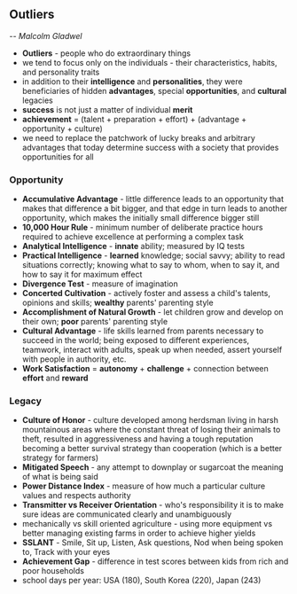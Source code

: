 ## Outliers
-- *Malcolm Gladwel*


- **Outliers** - people who do extraordinary things
- we tend to focus only on the individuals -  their characteristics, habits, and personality traits
- in addition to their **intelligence** and **personalities**, they were beneficiaries of hidden **advantages**, special **opportunities**, and **cultural** legacies
- **success** is not just a matter of individual **merit**
- **achievement** = (talent + preparation + effort) + (advantage + opportunity + culture)
- we need to replace the patchwork of lucky breaks and arbitrary advantages that today determine success with a society that provides opportunities for all


### Opportunity
- **Accumulative Advantage** - little difference leads to an opportunity that makes that difference a bit bigger, and that edge in turn leads to another opportunity, which makes the initially small difference bigger still
- **10,000 Hour Rule** - minimum number of deliberate practice hours required to achieve excellence at performing a complex task
- **Analytical Intelligence** - **innate** ability; measured by IQ tests
- **Practical Intelligence** - **learned** knowledge; social savvy; ability to read situations correctly; knowing what to say to whom, when to say it, and how to say it for maximum effect
- **Divergence Test** - measure of imagination
- **Concerted Cultivation** - actively foster and assess a child's talents, opinions and skills; **wealthy** parents' parenting style
- **Accomplishment of Natural Growth** - let children grow and develop on their own; **poor** parents' parenting style
- **Cultural Advantage** - life skills learned from parents necessary to succeed in the world; being exposed to different experiences, teamwork, interact with adults, speak up when needed, assert yourself with people in authority, etc.
- **Work Satisfaction** = **autonomy** + **challenge** + connection between **effort** and **reward**


### Legacy
- **Culture of Honor** - culture developed among herdsman living in harsh mountainous areas where the constant threat of losing their animals to theft, resulted in aggressiveness and having a tough reputation becoming a better survival strategy than cooperation (which is a better strategy for farmers)
- **Mitigated Speech** - any attempt to downplay or sugarcoat the meaning of what is being said
- **Power Distance Index** - measure of how much a particular culture values and respects authority
- **Transmitter vs Receiver Orientation** - who's responsibility it is to make sure ideas are communicated clearly and unambiguously
- mechanically vs skill oriented agriculture - using more equipment vs better managing existing farms in order to achieve higher yields
- **SSLANT** - Smile, Sit up, Listen, Ask questions, Nod when being spoken to, Track with your eyes
- **Achievement Gap** - difference in test scores between kids from rich and poor households
- school days per year: USA (180), South Korea (220), Japan (243)
